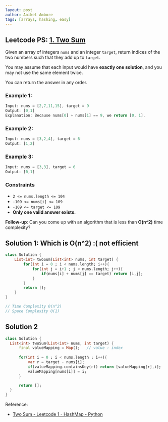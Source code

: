 ```yaml
---
layout: post
author: Aniket Ambore
tags: [arrays, hashing, easy]
---
```


## Leetcode PS: [1. Two Sum](https://leetcode.com/problems/two-sum/description/)

Given an array of integers `nums` and an integer `target`, return indices of the two numbers such that they add up to `target`.

You may assume that each input would have **exactly one solution**, and you may not use the same element twice.

You can return the answer in any order.

### Example 1:

```dart
Input: nums = [2,7,11,15], target = 9
Output: [0,1]
Explanation: Because nums[0] + nums[1] == 9, we return [0, 1].
```

### Example 2:

```dart
Input: nums = [3,2,4], target = 6
Output: [1,2]
```

### Example 3:

```dart
Input: nums = [3,3], target = 6
Output: [0,1]
```

### Constraints
- `2 <= nums.length <= 104`
- `-109 <= nums[i] <= 109`
- `-109 <= target <= 109`
- **Only one valid answer exists.**

**Follow-up**: Can you come up with an algorithm that is less than **O(n^2)** time complexity?

## Solution 1: Which is O(n^2) :( not efficient

```dart
class Solution {
    List<int> twoSum(List<int> nums, int target) {
        for(int i = 0 ; i < nums.length; i++){
            for(int j = i+1 ; j < nums.length; j++){
                if(nums[i] + nums[j] == target) return [i,j];
            }
        }
        return [];
    }
}

// Time Complexity O(n^2)
// Space Complexity O(1)
```

## Solution 2

```dart
class Solution {
  List<int> twoSum(List<int> nums, int target) {
      final valueMapping = Map();   // value : index
      
      for(int i = 0 ; i < nums.length ; i++){
          var r = target - nums[i];
          if(valueMapping.containsKey(r)) return [valueMapping[r],i];
          valueMapping[nums[i]] = i;
      }

      return [];
  }
}
```

Reference:
- [Two Sum - Leetcode 1 - HashMap - Python](https://www.youtube.com/watch?v=KLlXCFG5TnA)